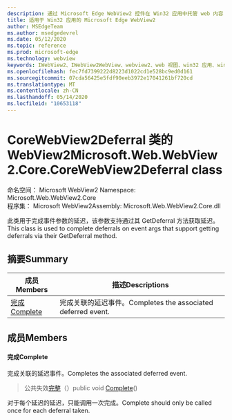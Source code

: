 ```yaml
---
description: 通过 Microsoft Edge WebView2 控件在 Win32 应用中托管 web 内容
title: 适用于 Win32 应用的 Microsoft Edge WebView2
author: MSEdgeTeam
ms.author: msedgedevrel
ms.date: 05/12/2020
ms.topic: reference
ms.prod: microsoft-edge
ms.technology: webview
keywords: IWebView2、IWebView2WebView、webview2、web 视图、win32 应用、win32、edge、ICoreWebView2、ICoreWebView2Controller、浏览器控件、边缘 html
ms.openlocfilehash: fec7fd7399222d8223d1022cd1e528bc9ed0d161
ms.sourcegitcommit: 07cda56425e5fdf90eeb3972e17041261bf720cd
ms.translationtype: MT
ms.contentlocale: zh-CN
ms.lasthandoff: 05/14/2020
ms.locfileid: "10653118"
---
```

# <span data-ttu-id="20da9-104">CoreWebView2Deferral 类的 WebView2</span><span class="sxs-lookup"><span data-stu-id="20da9-104">Microsoft.Web.WebView2.Core.CoreWebView2Deferral class</span></span> 

<span data-ttu-id="20da9-105">命名空间： Microsoft WebView2 </span><span class="sxs-lookup"><span data-stu-id="20da9-105">Namespace: Microsoft.Web.WebView2.Core</span></span>\
<span data-ttu-id="20da9-106">程序集： Microsoft WebView2</span><span class="sxs-lookup"><span data-stu-id="20da9-106">Assembly: Microsoft.Web.WebView2.Core.dll</span></span>

<span data-ttu-id="20da9-107">此类用于完成事件参数的延迟，该参数支持通过其 GetDeferral 方法获取延迟。</span><span class="sxs-lookup"><span data-stu-id="20da9-107">This class is used to complete deferrals on event args that support getting deferrals via their GetDeferral method.</span></span>

## <span data-ttu-id="20da9-108">摘要</span><span class="sxs-lookup"><span data-stu-id="20da9-108">Summary</span></span>

 <span data-ttu-id="20da9-109">成员</span><span class="sxs-lookup"><span data-stu-id="20da9-109">Members</span></span>                        | <span data-ttu-id="20da9-110">描述</span><span class="sxs-lookup"><span data-stu-id="20da9-110">Descriptions</span></span>
--------------------------------|---------------------------------------------
[<span data-ttu-id="20da9-111">完成</span><span class="sxs-lookup"><span data-stu-id="20da9-111">Complete</span></span>](#complete) | <span data-ttu-id="20da9-112">完成关联的延迟事件。</span><span class="sxs-lookup"><span data-stu-id="20da9-112">Completes the associated deferred event.</span></span>

## <span data-ttu-id="20da9-113">成员</span><span class="sxs-lookup"><span data-stu-id="20da9-113">Members</span></span>

#### <span data-ttu-id="20da9-114">完成</span><span class="sxs-lookup"><span data-stu-id="20da9-114">Complete</span></span> 

<span data-ttu-id="20da9-115">完成关联的延迟事件。</span><span class="sxs-lookup"><span data-stu-id="20da9-115">Completes the associated deferred event.</span></span>

> <span data-ttu-id="20da9-116">公共失效[完整](#complete)（）</span><span class="sxs-lookup"><span data-stu-id="20da9-116">public void [Complete](#complete)()</span></span>

<span data-ttu-id="20da9-117">对于每个延迟的延迟，只能调用一次完成。</span><span class="sxs-lookup"><span data-stu-id="20da9-117">Complete should only be called once for each deferral taken.</span></span>

